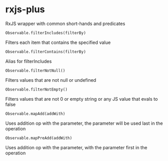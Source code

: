 # rxjs-plus
RxJS wrapper with common short-hands and predicates

```
Observable.filterIncludes(filterBy)
```
Filters each item that contains the specified value

```
Observable.filterContains(filterBy)
```
Alias for filterIncludes

```
Observable.filterNotNull()
```
Filters values that are not null or undefined

```
Observable.filterNotEmpty()
```
Filters values that are not 0 or empty string or any JS value that evals to false

```
Observable.mapAdd(addWith)
```
Uses addition op with the parameter, the parameter will be used last in the operation

```
Observable.mapPreAdd(addWith)
```
Uses addition op with the parameter, with the parameter first in the operation
